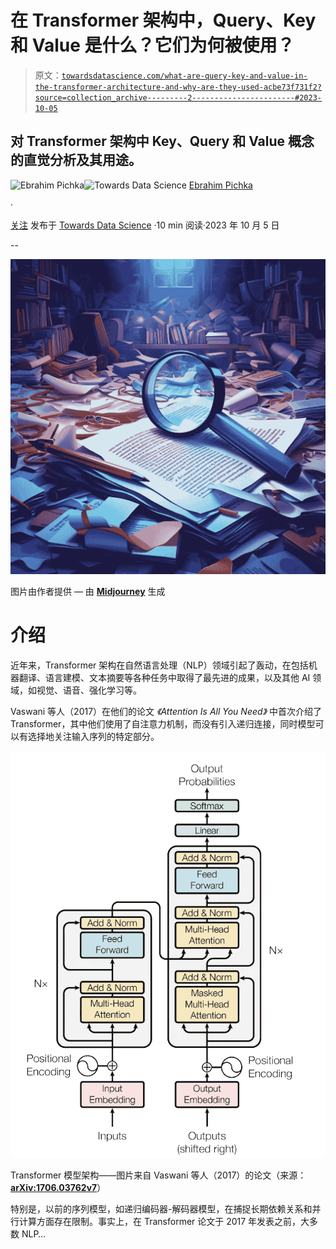 # 在 Transformer 架构中，Query、Key 和 Value 是什么？它们为何被使用？

> 原文：[`towardsdatascience.com/what-are-query-key-and-value-in-the-transformer-architecture-and-why-are-they-used-acbe73f731f2?source=collection_archive---------2-----------------------#2023-10-05`](https://towardsdatascience.com/what-are-query-key-and-value-in-the-transformer-architecture-and-why-are-they-used-acbe73f731f2?source=collection_archive---------2-----------------------#2023-10-05)

## 对 Transformer 架构中 Key、Query 和 Value 概念的直觉分析及其用途。

[](https://ebrahimpichka.medium.com/?source=post_page-----acbe73f731f2--------------------------------)![Ebrahim Pichka](https://ebrahimpichka.medium.com/?source=post_page-----acbe73f731f2--------------------------------)[](https://towardsdatascience.com/?source=post_page-----acbe73f731f2--------------------------------)![Towards Data Science](https://towardsdatascience.com/?source=post_page-----acbe73f731f2--------------------------------) [Ebrahim Pichka](https://ebrahimpichka.medium.com/?source=post_page-----acbe73f731f2--------------------------------)

·

[关注](https://medium.com/m/signin?actionUrl=https%3A%2F%2Fmedium.com%2F_%2Fsubscribe%2Fuser%2Fcf08d1e97a71&operation=register&redirect=https%3A%2F%2Ftowardsdatascience.com%2Fwhat-are-query-key-and-value-in-the-transformer-architecture-and-why-are-they-used-acbe73f731f2&user=Ebrahim+Pichka&userId=cf08d1e97a71&source=post_page-cf08d1e97a71----acbe73f731f2---------------------post_header-----------) 发布于 [Towards Data Science](https://towardsdatascience.com/?source=post_page-----acbe73f731f2--------------------------------) ·10 min 阅读·2023 年 10 月 5 日[](https://medium.com/m/signin?actionUrl=https%3A%2F%2Fmedium.com%2F_%2Fvote%2Ftowards-data-science%2Facbe73f731f2&operation=register&redirect=https%3A%2F%2Ftowardsdatascience.com%2Fwhat-are-query-key-and-value-in-the-transformer-architecture-and-why-are-they-used-acbe73f731f2&user=Ebrahim+Pichka&userId=cf08d1e97a71&source=-----acbe73f731f2---------------------clap_footer-----------)

--

[](https://medium.com/m/signin?actionUrl=https%3A%2F%2Fmedium.com%2F_%2Fbookmark%2Fp%2Facbe73f731f2&operation=register&redirect=https%3A%2F%2Ftowardsdatascience.com%2Fwhat-are-query-key-and-value-in-the-transformer-architecture-and-why-are-they-used-acbe73f731f2&source=-----acbe73f731f2---------------------bookmark_footer-----------)![](img/36bd08a0784d8f29ebfaca4463809896.png)

图片由作者提供 — 由 [**Midjourney**](https://www.midjourney.com/) 生成

# 介绍

近年来，Transformer 架构在自然语言处理（NLP）领域引起了轰动，在包括机器翻译、语言建模、文本摘要等各种任务中取得了最先进的成果，以及其他 AI 领域，如视觉、语音、强化学习等。

Vaswani 等人（2017）在他们的论文 *《Attention Is All You Need》* 中首次介绍了 Transformer，其中他们使用了自注意力机制，而没有引入递归连接，同时模型可以有选择地关注输入序列的特定部分。

![](img/5c8d9226a835a3ef8723261c98b8ff73.png)

Transformer 模型架构——图片来自 Vaswani 等人（2017）的论文（来源：[**arXiv:1706.03762v7**](https://arxiv.org/abs/1706.03762v7)）

特别是，以前的序列模型，如递归编码器-解码器模型，在捕捉长期依赖关系和并行计算方面存在限制。事实上，在 Transformer 论文于 2017 年发表之前，大多数 NLP…

